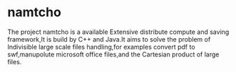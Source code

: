 namtcho
=======

The project namtcho is a available Extensive distribute compute and saving framework,It is build by C++ and Java.It aims to solve the problem of  Indivisible large scale files handling,for examples convert pdf to swf,manupolute microsoft office files,and the Cartesian product of large files.
